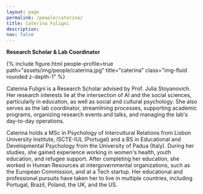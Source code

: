 ```yaml
---
layout: page
permalink: /people/caterina/
title: Caterina Fuligni
description: 
nav: false
---
```


**Research Scholar & Lab Coordinator**

{% include figure.html people-profile=true path="assets/img/people/caterina.jpg" title="caterina" class="img-fluid rounded z-depth-1" %}

Caterina Fuligni is a Research Scholar advised by Prof. Julia Stoyanovich. Her research interests lie at the intersection of AI and the social sciences, particularly in education, as well as social and cultural psychology. She also serves as the lab coordinator, streamlining processes, supporting academic programs, organizing research events and talks, and managing the lab's day-to-day operations.

Caterina holds a MSc in Psychology of Intercultural Relations from Lisbon University Institute, ISCTE-IUL (Portugal) and a BS in Educational and Developmental Psychology from the University of Padua (Italy). During her studies, she gained experience working in women's health, youth education, and refugee support. After completing her education, she worked in Human Resources at intergovernmental organizations, such as the European Commission, and at a Tech startup. Her educational and professional pursuits have taken her to live in multiple countries, including Portugal, Brazil, Poland, the UK, and the US. 
